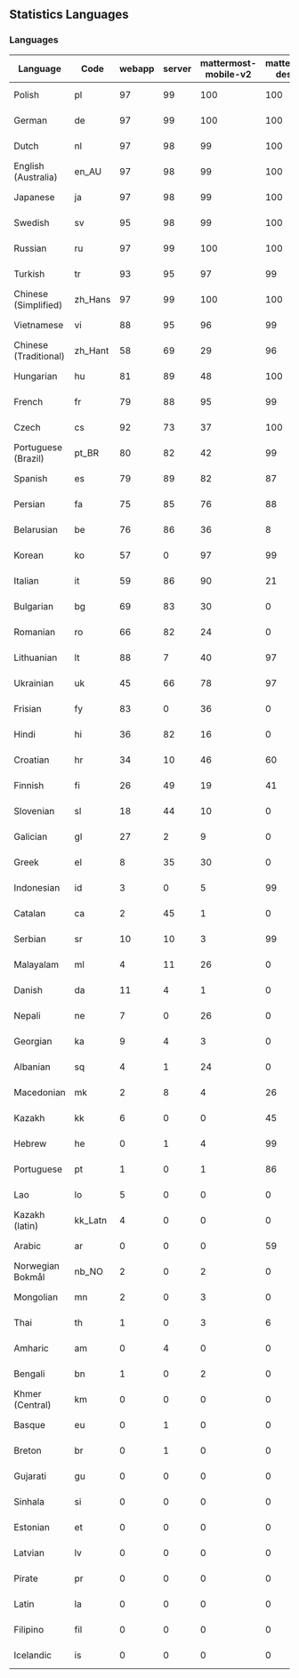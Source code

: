 ## Statistics Languages ##
###  Languages  ###
|Language|Code|webapp|server|mattermost-mobile-v2|mattermost-desktop|playbook-webapp|calls-webapp|Total|Last Modified|
|---|---|---|---|---|---|---|---|---|---|
|Polish|pl| 97| 99| 100| 100| 0| 100| 98|2024-02-12T11:41:54.537581Z|
|German|de| 97| 99| 100| 100| 0| 100| 98|2024-02-12T11:24:53.156743Z|
|Dutch|nl| 97| 98| 99| 100| 0| 100| 98|2024-02-14T13:42:36.177486Z|
|English (Australia)|en_AU| 97| 98| 99| 100| 0| 0| 98|2024-02-12T11:25:50.613223Z|
|Japanese|ja| 97| 98| 99| 100| 0| 100| 97|2024-02-12T11:34:21.073874Z|
|Swedish|sv| 95| 98| 99| 100| 0| 91| 97|2024-02-12T11:46:38.045132Z|
|Russian|ru| 97| 99| 100| 100| 0| 70| 95|2024-02-12T16:33:29.845779Z|
|Turkish|tr| 93| 95| 97| 99| 0| 91| 94|2024-02-12T11:47:36.205330Z|
|Chinese (Simplified)|zh_Hans| 97| 99| 100| 100| 0| 100| 93|2024-02-12T11:49:05.677758Z|
|Vietnamese|vi| 88| 95| 96| 99| 0| 91| 91|2024-02-12T11:48:34.929327Z|
|Chinese (Traditional)|zh_Hant| 58| 69| 29| 96| 0| 15| 87|2024-02-15T09:59:20.472556Z|
|Hungarian|hu| 81| 89| 48| 100| 0| 0| 81|2024-02-12T11:32:27.352925Z|
|French|fr| 79| 88| 95| 99| 0| 53| 80|2024-02-12T11:29:05.370634Z|
|Czech|cs| 92| 73| 37| 100| 0| 100| 77|2024-02-12T11:23:54.496307Z|
|Portuguese (Brazil)|pt_BR| 80| 82| 42| 99| 0| 91| 77|2024-02-12T11:42:50.513774Z|
|Spanish|es| 79| 89| 82| 87| 0| 26| 77|2024-02-15T09:58:45.027795Z|
|Persian|fa| 75| 85| 76| 88| 0| 0| 73|2024-02-15T09:58:58.128834Z|
|Belarusian|be| 76| 86| 36| 8| 0| 0| 72|2024-02-12T11:21:25.668590Z|
|Korean|ko| 57| 0| 97| 99| 0| 91| 68|2024-02-12T11:36:43.501443Z|
|Italian|it| 59| 86| 90| 21| 0| 22| 68|2024-02-15T09:59:07.471498Z|
|Bulgarian|bg| 69| 83| 30| 0| 0| 0| 66|2024-02-12T11:21:56.833091Z|
|Romanian|ro| 66| 82| 24| 0| 0| 0| 63|2024-02-12T11:43:46.060809Z|
|Lithuanian|lt| 88| 7| 40| 97| 0| 81| 62|2024-02-15T09:59:02.189488Z|
|Ukrainian|uk| 45| 66| 78| 97| 0| 0| 56|2024-02-15T09:58:33.071616Z|
|Frisian|fy| 83| 0| 36| 0| 0| 0| 53|2024-02-12T11:29:32.900202Z|
|Hindi|hi| 36| 82| 16| 0| 0| 0| 45|2024-02-12T11:31:27.937584Z|
|Croatian|hr| 34| 10| 46| 60| 0| 100| 35|2024-02-12T11:31:57.664164Z|
|Finnish|fi| 26| 49| 19| 41| 0| 0| 32|2024-02-13T11:28:06.638284Z|
|Slovenian|sl| 18| 44| 10| 0| 0| 0| 22|2024-01-29T11:31:13.051961Z|
|Galician|gl| 27| 2| 9| 0| 0| 0| 17|2024-02-12T11:30:00.595920Z|
|Greek|el| 8| 35| 30| 0| 0| 0| 17|2024-02-12T11:25:21.871531Z|
|Indonesian|id| 3| 0| 5| 99| 0| 0| 14|2023-12-25T12:55:54.013670Z|
|Catalan|ca| 2| 45| 1| 0| 0| 0| 13|2024-01-15T11:04:57.493938Z|
|Serbian|sr| 10| 10| 3| 99| 0| 0| 12|2023-11-20T21:34:41.627214Z|
|Malayalam|ml| 4| 11| 26| 0| 0| 0| 9|2023-10-24T20:55:57.621229Z|
|Danish|da| 11| 4| 1| 0| 0| 0| 8|2024-01-29T11:25:49.090900Z|
|Nepali|ne| 7| 0| 26| 0| 0| 0| 7|2024-02-12T11:40:57.398942Z|
|Georgian|ka| 9| 4| 3| 0| 0| 0| 7|2023-11-20T21:25:58.799542Z|
|Albanian|sq| 4| 1| 24| 0| 0| 0| 5|2024-01-29T11:31:19.507779Z|
|Macedonian|mk| 2| 8| 4| 26| 0| 0| 5|2024-02-12T11:15:16.817297Z|
|Kazakh|kk| 6| 0| 0| 45| 0| 0| 4|2024-01-13T12:01:53.808723Z|
|Hebrew|he| 0| 1| 4| 99| 0| 0| 4|2024-02-12T11:12:16.193720Z|
|Portuguese|pt| 1| 0| 1| 86| 0| 0| 3|2024-02-15T09:58:50.725898Z|
|Lao|lo| 5| 0| 0| 0| 0| 0| 3|2023-10-09T15:20:58.408506Z|
|Kazakh (latin)|kk_Latn| 4| 0| 0| 0| 0| 0| 3|2023-10-24T20:54:35.554803Z|
|Arabic|ar| 0| 0| 0| 59| 0| 0| 2|2024-01-28T06:10:43.551159Z|
|Norwegian Bokmål|nb_NO| 2| 0| 2| 0| 0| 0| 2|2023-10-24T20:56:17.583395Z|
|Mongolian|mn| 2| 0| 3| 0| 0| 0| 2|2023-11-15T16:23:04.700139Z|
|Thai|th| 1| 0| 3| 6| 0| 0| 1|2024-01-22T16:17:34.605991Z|
|Amharic|am| 0| 4| 0| 0| 0| 0| 1|2023-10-09T15:20:58.102825Z|
|Bengali|bn| 1| 0| 2| 0| 0| 0| 1|2023-10-09T15:20:58.129127Z|
|Khmer (Central)|km| 0| 0| 0| 0| 0| 0| 0|2023-10-09T15:20:58.389365Z|
|Basque|eu| 0| 1| 0| 0| 0| 0| 0|2023-10-09T15:20:58.220029Z|
|Breton|br| 0| 1| 0| 0| 0| 0| 0|2023-10-09T15:20:58.146710Z|
|Gujarati|gu| 0| 0| 0| 0| 0| 0| 0|2023-10-09T15:20:58.279932Z|
|Sinhala|si| 0| 0| 0| 0| 0| 0| 0|2023-10-09T15:20:58.537638Z|
|Estonian|et| 0| 0| 0| 0| 0| 0| 0|2023-10-09T15:20:58.209138Z|
|Latvian|lv| 0| 0| 0| 0| 0| 0| 0|2023-10-09T15:20:58.426415Z|
|Pirate|pr| 0| 0| 0| 0| 0| 0| 0|2023-10-09T15:20:58.506339Z|
|Latin|la| 0| 0| 0| 0| 0| 0| 0|2023-10-09T15:20:58.399153Z|
|Filipino|fil| 0| 0| 0| 0| 0| 0| 0|2023-10-09T15:20:58.242109Z|
|Icelandic|is| 0| 0| 0| 0| 0| 0| 0|2023-10-09T15:20:58.340445Z|
